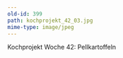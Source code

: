 ```yaml
---
old-id: 399
path: kochprojekt_42_03.jpg
mime-type: image/jpeg
---
```

Kochprojekt Woche 42:
Pellkartoffeln
